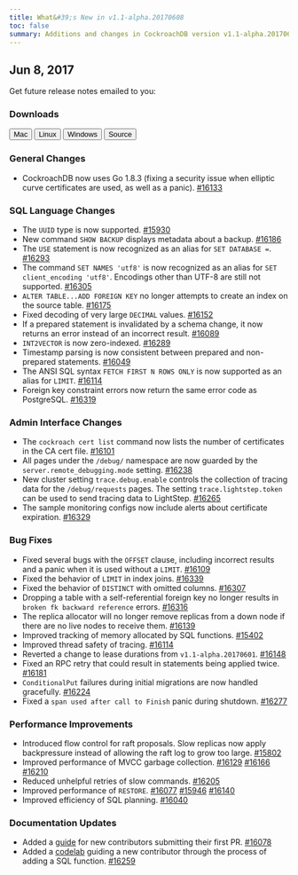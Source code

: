 ```yaml
---
title: What&#39;s New in v1.1-alpha.20170608
toc: false
summary: Additions and changes in CockroachDB version v1.1-alpha.20170608
---
```


## Jun 8, 2017

Get future release notes emailed to you:

<div class="hubspot-install-form install-form-1 clearfix">
    <script>
        hbspt.forms.create({
            css: '',
            cssClass: 'install-form',
            portalId: '1753393',
            formId: '39686297-81d2-45e7-a73f-55a596a8d5ff',
            formInstanceId: 1,
            target: '.install-form-1'
        });
    </script>
</div>

### Downloads

<div id="os-tabs" class="clearfix">
    <a href="https://binaries.cockroachdb.com/cockroach-v1.1-alpha.20170608.darwin-10.9-amd64.tgz"><button id="mac" data-eventcategory="mac-binary-release-notes">Mac</button></a>
    <a href="https://binaries.cockroachdb.com/cockroach-v1.1-alpha.20170608.linux-amd64.tgz"><button id="linux" data-eventcategory="linux-binary-release-notes">Linux</button></a>
    <a href="https://binaries.cockroachdb.com/cockroach-v1.1-alpha.20170608.windows-6.2-amd64.zip"><button id="windows" data-eventcategory="windows-binary-release-notes">Windows</button></a>
    <a href="https://binaries.cockroachdb.com/cockroach-v1.1-alpha.20170608.src.tgz"><button id="source" data-eventcategory="source-release-notes">Source</button></a>
</div>

### General Changes

- CockroachDB now uses Go 1.8.3 (fixing a security issue when elliptic curve certificates are used, as well as a panic). [#16133](https://github.com/cockroachdb/cockroach/pull/16133)

### SQL Language Changes

- The `UUID` type is now supported. [#15930](https://github.com/cockroachdb/cockroach/pull/15930)
- New command `SHOW BACKUP` displays metadata about a backup. [#16186](https://github.com/cockroachdb/cockroach/pull/16186)
- The `USE` statement is now recognized as an alias for `SET DATABASE =`. [#16293](https://github.com/cockroachdb/cockroach/pull/16293)
- The command `SET NAMES 'utf8'` is now recognized as an alias for `SET client_encoding 'utf8'`. Encodings other than UTF-8 are still not supported. [#16305](https://github.com/cockroachdb/cockroach/pull/16305)
- `ALTER TABLE...ADD FOREIGN KEY` no longer attempts to create an index on the source table. [#16175](https://github.com/cockroachdb/cockroach/pull/16175)
- Fixed decoding of very large `DECIMAL` values. [#16152](https://github.com/cockroachdb/cockroach/pull/16152)
- If a prepared statement is invalidated by a schema change, it now returns an error instead of an incorrect result. [#16089](https://github.com/cockroachdb/cockroach/pull/16089)
- `INT2VECTOR` is now zero-indexed. [#16289](https://github.com/cockroachdb/cockroach/pull/16289)
- Timestamp parsing is now consistent between prepared and non-prepared statements. [#16049](https://github.com/cockroachdb/cockroach/pull/16049)
- The ANSI SQL syntax `FETCH FIRST N ROWS ONLY` is now supported as an alias for `LIMIT`. [#16114](https://github.com/cockroachdb/cockroach/pull/16114)
- Foreign key constraint errors now return the same error code as PostgreSQL. [#16319](https://github.com/cockroachdb/cockroach/pull/16319)

### Admin Interface Changes

- The `cockroach cert list` command now lists the number of certificates in the CA cert file. [#16101](https://github.com/cockroachdb/cockroach/pull/16101)
- All pages under the `/debug/` namespace are now guarded by the `server.remote_debugging.mode` setting. [#16238](https://github.com/cockroachdb/cockroach/pull/16238)
- New cluster setting `trace.debug.enable` controls the collection of tracing data for the `/debug/requests` pages. The setting `trace.lightstep.token` can be used to send tracing data to LightStep. [#16265](https://github.com/cockroachdb/cockroach/pull/16265)
- The sample monitoring configs now include alerts about certificate expiration. [#16329](https://github.com/cockroachdb/cockroach/pull/16329)

### Bug Fixes

- Fixed several bugs with the `OFFSET` clause, including incorrect results and a panic when it is used without a `LIMIT`. [#16109](https://github.com/cockroachdb/cockroach/pull/16109)
- Fixed the behavior of `LIMIT` in index joins. [#16339](https://github.com/cockroachdb/cockroach/pull/16339)
- Fixed the behavior of `DISTINCT` with omitted columns. [#16307](https://github.com/cockroachdb/cockroach/pull/16307)
- Dropping a table with a self-referential foreign key no longer results in `broken fk backward reference` errors. [#16316](https://github.com/cockroachdb/cockroach/pull/16316)
- The replica allocator will no longer remove replicas from a down node if there are no live nodes to receive them. [#16139](https://github.com/cockroachdb/cockroach/pull/16139)
- Improved tracking of memory allocated by SQL functions. [#15402](https://github.com/cockroachdb/cockroach/pull/15402)
- Improved thread safety of tracing. [#16114](https://github.com/cockroachdb/cockroach/pull/16114)
- Reverted a change to lease durations from `v1.1-alpha.20170601`. [#16148](https://github.com/cockroachdb/cockroach/pull/16148)
- Fixed an RPC retry that could result in statements being applied twice. [#16181](https://github.com/cockroachdb/cockroach/pull/16181)
- `ConditionalPut` failures during initial migrations are now handled gracefully. [#16224](https://github.com/cockroachdb/cockroach/pull/16224)
- Fixed a `span used after call to Finish` panic during shutdown. [#16277](https://github.com/cockroachdb/cockroach/pull/16277)

### Performance Improvements

- Introduced flow control for raft proposals. Slow replicas now apply backpressure instead of allowing the raft log to grow too large. [#15802](https://github.com/cockroachdb/cockroach/pull/15802)
- Improved performance of MVCC garbage collection. [#16129](https://github.com/cockroachdb/cockroach/pull/16129)  [#16166](https://github.com/cockroachdb/cockroach/pull/16166) [#16210](https://github.com/cockroachdb/cockroach/pull/16210)
- Reduced unhelpful retries of slow commands. [#16205](https://github.com/cockroachdb/cockroach/pull/16205)
- Improved performance of `RESTORE`. [#16077](https://github.com/cockroachdb/cockroach/pull/16077) [#15946](https://github.com/cockroachdb/cockroach/pull/15946) [#16140](https://github.com/cockroachdb/cockroach/pull/16140)
- Improved efficiency of SQL planning. [#16040](https://github.com/cockroachdb/cockroach/pull/16040)

### Documentation Updates

- Added a [guide](https://github.com/cockroachdb/cockroach/blob/master/docs/first-pr.md) for new contributors submitting their first PR. [#16078](https://github.com/cockroachdb/cockroach/pull/16078)
- Added a [codelab](https://github.com/cockroachdb/cockroach/blob/master/docs/codelabs/00-sql-function.md) guiding a new contributor through the process of adding a SQL function. [#16259](https://github.com/cockroachdb/cockroach/pull/16259)

